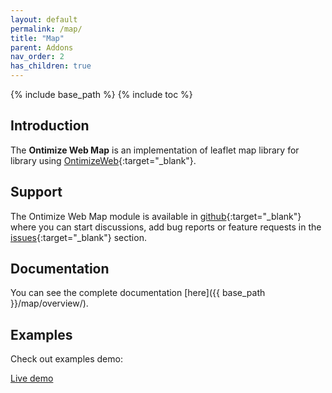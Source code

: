 ```yaml
---
layout: default
permalink: /map/
title: "Map"
parent: Addons
nav_order: 2
has_children: true
---
```


{% include base_path %}
{% include toc %}

## Introduction

The **Ontimize Web Map** is an implementation of leaflet map library for library using [OntimizeWeb](https://github.com/OntimizeWeb/ontimize-web-ngx/tree/main.15.x){:target="_blank"}.

## Support
The Ontimize Web Map module is available in [github](https://github.com/OntimizeWeb/ontimize-web-ngx-map/tree/main.15.x){:target="_blank"} where you can start discussions, add bug reports or feature requests in the [issues](https://github.com/OntimizeWeb/ontimize-web-ngx-map/issues){:target="_blank"} section.

## Documentation
You can see the complete documentation [here]({{ base_path }}/map/overview/).

## Examples

Check out examples demo:
<p>
  <a href="https://try.imatia.com/ontimizeweb/v15/map/main/home" target="_blank" class="btn btn--success">
    Live demo
  </a>
</p>